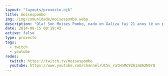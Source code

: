 ```yaml
---
layout: "layouts/proxecto.njk"
title: moisespombo
img: /img/comunidade/moisespombo.webp
description: "Ola! Son Moises Pombo, nado en Galiza fai 21 anos (é un pouco toston ter que cambiar isto todos os anos). Estou na procura de contar ben historias, e se cadra, cambiala. Aceptanse rogos, preguntas, melloras... de todo menos insultos. Igual valevos se queredes videos para aprender galego.\n\nEstes videos van dirixidos tanto a neofalantes coma paleofalantes. Calquera que quera coñecer máis sobre o idioma galego, a lingua de Galicia. Aprender galego, lingua galega, aprender a falar galego, consellos para comezar a falar galego... Ogallá alguén que busque contidos en galego atope esta canle. \n\nPodes atoparme no twitter https://twitter.com/Moisespombo\nno instagram http://instagram.com/moisespombo\ne neste proxecto de paxina web moisespombo.wordpress.com\n\nA Real Academia de Galicia define á xente coma min coma: parvo. Bueno e tamén youtubeiro (ou youtubeira de ser muller). Na miña canle de youtube atoparas videos en galego, pero tamén moitos anteriores en castelán.\n\n#youtubeiras #youtubeiros"
date: 2014-08-15 00:19:43
active: false
type: proxecto
tags:
  - twitch
  - youtube
redes:
  twitch: https://twitch.tv/moisespombo
  youtube: https://www.youtube.com/channel/UC5v_ratHnMc9ZA1aBA2N0rQ
---
```

